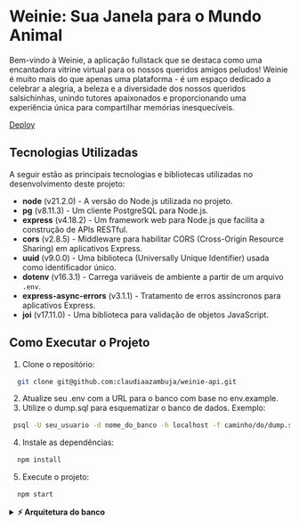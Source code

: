 # Weinie: Sua Janela para o Mundo Animal

Bem-vindo à Weinie, a aplicação fullstack que se destaca como uma encantadora vitrine virtual para os nossos queridos amigos peludos! Weinie é muito mais do que apenas uma plataforma - é um espaço dedicado a celebrar a alegria, a beleza e a diversidade dos nossos queridos salsichinhas, unindo tutores apaixonados e proporcionando uma experiência única para compartilhar memórias inesquecíveis.

[Deploy](https://doguitos.onrender.com)

## Tecnologias Utilizadas

A seguir estão as principais tecnologias e bibliotecas utilizadas no desenvolvimento deste projeto:

- **node** (v21.2.0) - A versão do Node.js utilizada no projeto.
- **pg** (v8.11.3) - Um cliente PostgreSQL para Node.js.
- **express** (v4.18.2) - Um framework web para Node.js que facilita a construção de APIs RESTful.
- **cors** (v2.8.5) - Middleware para habilitar CORS (Cross-Origin Resource Sharing) em aplicativos Express.
- **uuid** (v9.0.0) - Uma biblioteca (Universally Unique Identifier) usada como identificador único.
- **dotenv** (v16.3.1) - Carrega variáveis de ambiente a partir de um arquivo `.env`.
- **express-async-errors** (v3.1.1) - Tratamento de erros assíncronos para aplicativos Express.
- **joi** (v17.11.0) - Uma biblioteca para validação de objetos JavaScript.


## Como Executar o Projeto

1. Clone o repositório: 

```bash
  git clone git@github.com:claudiaazambuja/weinie-api.git
```

2. Atualize seu .env com a URL para o banco com base no env.example.
3. Utilize o dump.sql para esquematizar o banco de dados. Exemplo:

```bash
 psql -U seu_usuario -d nome_do_banco -h localhost -f caminho/do/dump.sql
```
4. Instale as dependências: 

```bash
  npm install
```

5. Execute o projeto: 

```bash
  npm start
```

<details>
  <summary><b>⚡ Arquitetura do banco </b></summary>

  ![Arquitetura do banco](bd.svg)
</details>


